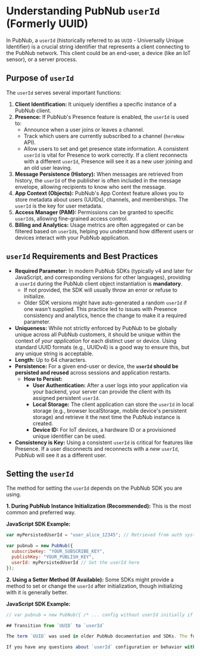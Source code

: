 # Understanding PubNub `userId` (Formerly UUID)

In PubNub, a `userId` (historically referred to as `UUID` - Universally Unique Identifier) is a crucial string identifier that represents a client connecting to the PubNub network. This client could be an end-user, a device (like an IoT sensor), or a server process.

## Purpose of `userId`

The `userId` serves several important functions:

1.  **Client Identification:** It uniquely identifies a specific instance of a PubNub client.
2.  **Presence:** If PubNub's Presence feature is enabled, the `userId` is used to:
    *   Announce when a user joins or leaves a channel.
    *   Track which users are currently subscribed to a channel (`hereNow` API).
    *   Allow users to set and get presence state information.
    A consistent `userId` is vital for Presence to work correctly. If a client reconnects with a different `userId`, Presence will see it as a new user joining and an old user leaving.
3.  **Message Persistence (History):** When messages are retrieved from history, the `userId` of the publisher is often included in the message envelope, allowing recipients to know who sent the message.
4.  **App Context (Objects):** PubNub's App Context feature allows you to store metadata about users (UUIDs), channels, and memberships. The `userId` is the key for user metadata.
5.  **Access Manager (PAM):** Permissions can be granted to specific `userId`s, allowing fine-grained access control.
6.  **Billing and Analytics:** Usage metrics are often aggregated or can be filtered based on `userId`s, helping you understand how different users or devices interact with your PubNub application.

## `userId` Requirements and Best Practices

*   **Required Parameter:** In modern PubNub SDKs (typically v4 and later for JavaScript, and corresponding versions for other languages), providing a `userId` during the PubNub client object instantiation is **mandatory**.
    *   If not provided, the SDK will usually throw an error or refuse to initialize.
    *   Older SDK versions might have auto-generated a random `userId` if one wasn't supplied. This practice led to issues with Presence consistency and analytics, hence the change to make it a required parameter.
*   **Uniqueness:** While not strictly enforced by PubNub to be globally unique across all PubNub customers, it should be unique within the context of *your application* for each distinct user or device. Using standard UUID formats (e.g., UUIDv4) is a good way to ensure this, but any unique string is acceptable.
*   **Length:** Up to 64 characters.
*   **Persistence:** For a given end-user or device, the **`userId` should be persisted and reused** across sessions and application restarts.
    *   **How to Persist:**
        *   **User Authentication:** After a user logs into your application via your backend, your server can provide the client with its assigned persistent `userId`.
        *   **Local Storage:** The client application can store the `userId` in local storage (e.g., browser localStorage, mobile device's persistent storage) and retrieve it the next time the PubNub instance is created.
        *   **Device ID:** For IoT devices, a hardware ID or a provisioned unique identifier can be used.
*   **Consistency is Key:** Using a consistent `userId` is critical for features like Presence. If a user disconnects and reconnects with a *new* `userId`, PubNub will see it as a different user.

## Setting the `userId`

The method for setting the `userId` depends on the PubNub SDK you are using.

**1. During PubNub Instance Initialization (Recommended):**
This is the most common and preferred way.

   **JavaScript SDK Example:**
   ```javascript
   var myPersistedUserId = "user_alice_12345"; // Retrieved from auth system or local storage

   var pubnub = new PubNub({
     subscribeKey: "YOUR_SUBSCRIBE_KEY",
     publishKey: "YOUR_PUBLISH_KEY",
     userId: myPersistedUserId // Set the userId here
   });
   ```

**2. Using a Setter Method (If Available):**
Some SDKs might provide a method to set or change the `userId` after initialization, though initializing with it is generally better.

   **JavaScript SDK Example:**
   ```javascript
   // var pubnub = new PubNub({ /* ... config without userId initially if SDK allows ... 

## Transition from `UUID` to `userId`

The term `UUID` was used in older PubNub documentation and SDKs. The functionality is the same, but `userId` is the more current and descriptive term. If you are working with older code or documentation, `uuid` and `userId` (when referring to the client identifier) can often be considered interchangeable in concept, but modern SDKs will expect the parameter to be named `userId`.

If you have any questions about `userId` configuration or behavior with your specific SDK version, contact PubNub Support at [support@pubnub.com](mailto:support@pubnub.com).

